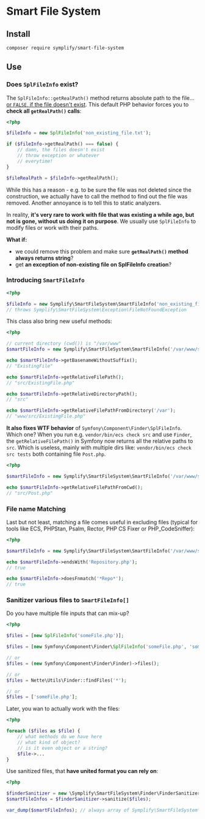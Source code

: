 # Smart File System

## Install

```bash
composer require symplify/smart-file-system
```

## Use

### Does `SplFileInfo` exist?

The `SplFileInfo::getRealPath()` method returns absolute path to the file... [or `FALSE`, if the file doesn't exist](https://www.php.net/manual/en/splfileinfo.getrealpath.php). This default PHP behavior forces you to **check all `getRealPath()` calls**:

```php
<?php

$fileInfo = new SplFileInfo('non_existing_file.txt');

if ($fileInfo->getRealPath() === false) {
	// damn, the files doesn't exist
	// throw exception or whatever
    // everytime!
}

$fileRealPath = $fileInfo->getRealPath();
```

While this has a reason - e.g. to be sure the file was not deleted since the construction,
we actually have to call the method to find out the file was removed. Another annoyance is to tell this to static analyzers.

In reality, **it's very rare to work with file that was existing a while ago, but not is gone, without us doing it on purpose**. We usually use `SplFileInfo` to modify files or work with their paths.

**What if:**

- we could remove this problem and make sure **`getRealPath()` method always returns string**?
- get **an exception of non-existing file on SplFileInfo creation**?

### Introducing `SmartFileInfo`

```php
<?php

$fileInfo = new Symplify\SmartFileSystem\SmartFileInfo('non_existing_file.txt');
// throws Symplify\SmartFileSystem\Exception\FileNotFoundException
```

This class also bring new useful methods:

```php
<?php

// current directory (cwd()) is "/var/www"
$smartFileInfo = new Symplify\SmartFileSystem\SmartFileInfo('/var/www/src/ExistingFile.php');

echo $smartFileInfo->getBasenameWithoutSuffix();
// "ExistingFile"

echo $smartFileInfo->getRelativeFilePath();
// "src/ExistingFile.php"

echo $smartFileInfo->getRelativeDirectoryPath();
// "src"

echo $smartFileInfo->getRelativeFilePathFromDirectory('/var');
// "www/src/ExistingFile.php"
```

**It also fixes WTF behavior** of `Symfony\Component\Finder\SplFileInfo`. Which one? When you run e.g. `vendor/bin/ecs check src` and use `Finder`, the `getRelativeFilePath()` in Symfony now returns all the relative paths to `src`. Which is useless, mainly with multiple dirs like: `vendor/bin/ecs check src tests` both containing file `Post.php`.

```php
<?php

$smartFileInfo = new Symplify\SmartFileSystem\SmartFileInfo('/var/www/src/Post.php');

echo $smartFileInfo->getRelativeFilePathFromCwd();
// "src/Post.php"
```

### File name Matching

Last but not least, matching a file comes useful in excluding files (typical for tools like ECS, PHPStan, Psalm, Rector, PHP CS Fixer or PHP_CodeSniffer):

```php
<?php

$smartFileInfo = new Symplify\SmartFileSystem\SmartFileInfo('/var/www/src/PostRepository.php');

echo $smartFileInfo->endsWith('Repository.php');
// true

echo $smartFileInfo->doesFnmatch('*Repo*');
// true
```

### Sanitizer various files to `SmartFileInfo[]`

Do you have multiple file inputs that can mix-up?

```php
<?php

$files = [new SplFileInfo('someFile.php')];

$files = [new Symfony\Component\Finder\SplFileInfo('someFile.php', 'someFile', '')];

// or
$files = (new Symfony\Component\Finder\Finder)->files();

// or
$files = Nette\Utils\Finder::findFiles('*');

// or
$files = ['someFile.php'];
```

Later, you wan to actually work with the files:

```php
<?php

foreach ($files as $file) {
    // what methods do we have here
    // what kind of object?
    // is it even object or a string?
    $file->...
}
```

Use sanitized files, that **have united format you can rely on**:

```php
<?php

$finderSanitizer = new \Symplify\SmartFileSystem\Finder\FinderSanitizer();
$smartFileInfos = $finderSanitizer->sanitize($files);

var_dump($smartFileInfos); // always array of Symplify\SmartFileSystem\SmartFileInfo
```
